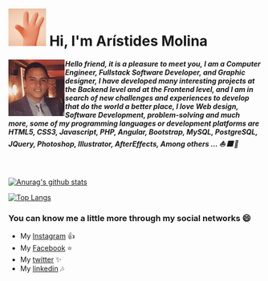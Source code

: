 # <img src="images/Hi-hand-small.gif"> Hi, I'm Arístides Molina

##### <img align='left' src="images/foto-perfil.png"> Hello friend, it is a pleasure to meet you, I am a Computer Engineer, Fullstack Software Developer, and Graphic designer, I have developed many interesting projects at the Backend level and at the Frontend level, and I am in search of new challenges and experiences to develop that do the world a better place, I love Web design, Software Development, problem-solving and much more, some of my programming languages or development platforms are HTML5, CSS3, Javascript, PHP, Angular, Bootstrap, MySQL, PostgreSQL, JQuery, Photoshop, Illustrator, AfterEffects, Among others ... :boat: :fireworks: :milky_way:
<br>

[![Anurag's github stats](https://github-readme-stats.vercel.app/api?username=aristides1000&theme=midnight-purple&show_icons=true)](https://github.com/anuraghazra/github-readme-stats)

[![Top Langs](https://github-readme-stats.vercel.app/api/top-langs/?username=aristides1000&theme=midnight-purple&show_icons=true)](https://github.com/anuraghazra/github-readme-stats)

### You can know me a little more through my social networks :smile:

* My [Instagram](https://www.instagram.com/aristides_1000/) :+1:
* My [Facebook](https://www.facebook.com/aristidesjose.molinaperez) :star:
* My [twitter](https://twitter.com/aristides_1000) :sparkles:
* My [linkedin](https://www.linkedin.com/in/aristides-jose-molina-perez-09b0579a/) :notes:

<!--
**aristides1000/aristides1000** is a ✨ _special_ ✨ repository because its `README.md` (this file) appears on your GitHub profile.

Here are some ideas to get you started:

- 🔭 I’m currently working on ...
- 🌱 I’m currently learning ...
- 👯 I’m looking to collaborate on ...
- 🤔 I’m looking for help with ...
- 💬 Ask me about ...
- 📫 How to reach me: ...
- 😄 Pronouns: ...
- ⚡ Fun fact: ...
-->
